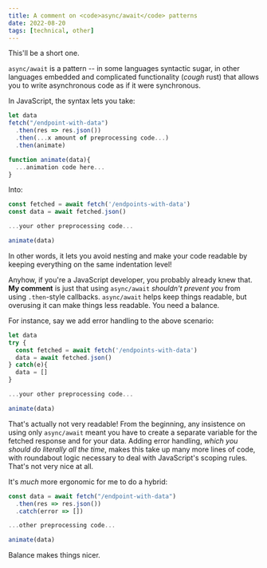 ```yaml
---
title: A comment on <code>async/await</code> patterns
date: 2022-08-20
tags: [technical, other]
---
```


This'll be a short one.

`async/await` is a pattern -- in some languages syntactic
sugar, in other languages embedded and complicated
functionality (_cough_ rust) that allows you to write
asynchronous code as if it were synchronous.

In JavaScript, the syntax lets you take:

```js
let data
fetch("/endpoint-with-data")
  .then(res => res.json())
  .then(...x amount of preprocessing code...)
  .then(animate)

function animate(data){
  ...animation code here...
}
```

Into:

```js
const fetched = await fetch('/endpoints-with-data')
const data = await fetched.json()

...your other preprocessing code...

animate(data)
```

In other words, it lets you avoid nesting and make your code
readable by keeping everything on the same indentation
level!

Anyhow, if you're a JavaScript developer, you probably
already knew that. **My comment** is just that using
`async/await` _shouldn't prevent you_ from using
`.then`-style callbacks. `async/await` helps keep things
readable, but overusing it can make things less readable.
You need a balance.

For instance, say we add error handling to the above
scenario:

```js
let data
try {
  const fetched = await fetch('/endpoints-with-data')
  data = await fetched.json()
} catch(e){
  data = []
}

...your other preprocessing code...

animate(data)
```

That's actually not very readable! From the beginning, any
insistence on using only `async/await` meant you have to
create a separate variable for the fetched response and for
your data. Adding error handling, _which you should do
literally all the time_, makes this take up many more lines
of code, with roundabout logic necessary to deal with
JavaScript's scoping rules. That's not very nice at all.

It's _much_ more ergonomic for me to do a hybrid:

```js
const data = await fetch("/endpoint-with-data")
  .then(res => res.json())
  .catch(error => [])

...other preprocessing code...

animate(data)
```

Balance makes things nicer.
